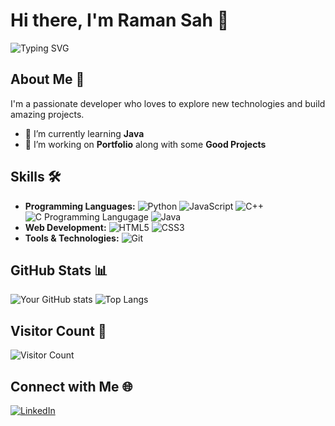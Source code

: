 # Hi there, I'm Raman Sah 👋

![Typing SVG](https://readme-typing-svg.herokuapp.com?color=%2336BCF7&lines=Competitive+Programming;Open+Source+Enthusiast;Web+Developer;Always+Learning+New+Technology)

## About Me 🚀
I'm a passionate developer who loves to explore new technologies and build amazing projects.

- 🌱 I’m currently learning **Java**
- 🔭 I’m working on **Portfolio** along with some **Good Projects**

## Skills 🛠
- **Programming Languages:** 
  ![Python](https://img.shields.io/badge/-Python-3776AB?style=flat&logo=python&logoColor=white) 
  ![JavaScript](https://img.shields.io/badge/-JavaScript-F7DF1E?style=flat&logo=javascript&logoColor=black) 
  ![C++](https://img.shields.io/badge/-C++-00599C?style=flat&logo=cplusplus&logoColor=white)
  ![C Programming Langugage](https://img.shields.io/badge/C-Programming%20Language-brightgreen)
  ![Java](https://img.shields.io/badge/Java-ED8B00?style=for-the-badge&logo=openjdk&logoColor=white)
- **Web Development:** 
  ![HTML5](https://img.shields.io/badge/-HTML5-E34F26?style=flat&logo=html5&logoColor=white) 
  ![CSS3](https://img.shields.io/badge/-CSS3-1572B6?style=flat&logo=css3&logoColor=white) 
- **Tools & Technologies:** 
  ![Git](https://img.shields.io/badge/-Git-F05032?style=flat&logo=git&logoColor=white) 
  

## GitHub Stats 📊
![Your GitHub stats](https://github-readme-stats.vercel.app/api?username=MisterStranger03&show_icons=true&theme=radical)
![Top Langs](https://github-readme-stats.vercel.app/api/top-langs/?username=MisterStranger03&layout=compact&theme=radical)

## Visitor Count 👀
![Visitor Count](https://komarev.com/ghpvc/?username=MisterStranger03&style=flat-square&color=blue)

## Connect with Me 🌐
[![LinkedIn](https://img.shields.io/badge/-LinkedIn-0077B5?style=flat&logo=linkedin&logoColor=white)](https://www.linkedin.com/in/raman-sah-stranger/)

